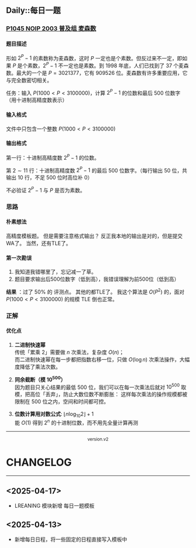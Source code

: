 ## Daily::每日一题
### [P1045 NOIP 2003 普及组 麦森数](https://www.luogu.com.cn/problem/P1045)

#### 题目描述

形如 $2^{P}-1$ 的素数称为麦森数，这时 $P$ 一定也是个素数。但反过来不一定，即如果 $P$ 是个素数，$2^{P}-1$ 不一定也是素数。到 1998 年底，人们已找到了 37 个麦森数。最大的一个是 $P=3021377$，它有 909526 位。麦森数有许多重要应用，它与完全数密切相关。

任务：输入 $P(1000<P<3100000)$，计算 $2^{P}-1$ 的位数和最后 $500$ 位数字（用十进制高精度数表示）

#### 输入格式

文件中只包含一个整数 $P(1000<P<3100000)$

#### 输出格式

第一行：十进制高精度数 $2^{P}-1$ 的位数。

第 $2\sim 11$ 行：十进制高精度数 $2^{P}-1$ 的最后 $500$ 位数字。（每行输出 $50$ 位，共输出 $10$ 行，不足 $500$ 位时高位补 $0$）

不必验证 $2^{P}-1$ 与 $P$ 是否为素数。

### 思路
#### 朴素想法
高精度模板题。
但是需要注意格式输出？
反正我本地的输出是对的，但是提交WA了。
当然，还有TLE了。

#### 第一次勘误
1. 我知道我错哪里了，忘记减一了草。
2. 题目要求输出后500位数字（低到高），我错误理解为前500位（低到高）

**结果** ：过了 50% 的 评测点。
其他的都TLE了。
我这个算法是 $O(P^2)$ 的，面对 $P(1000<P<3100000)$ 的规模 TLE 倒也正常。

### 正解
#### 优化点
1. **二进制快速幂**  
    传统「累乘 2」需要做 $n$ 次乘法，复杂度 $O(n)$；  
    而二进制快速幂在每一步都把指数右移一位，只做 $O(\log n)$ 次乘法操作，大幅度降低了乘法次数。
    
2. **同余截断（模 $10^{500}$）**  
    因为题目只关心结果的最低 500 位，我们可以在每一次乘法后就对 $10^{500}$ 取模，把高位「丢弃」，防止大数位数不断膨胀：
    这样每次乘法的操作规模都被限制在 500 位之内，空间和时间都可控。

3. **位数计算用对数公式**: $\lfloor n\log_{10}2 \rfloor + 1$    
    能 $O(1)$ 得到 $2^n$ 的十进制位数，而不用先全量计算再测


---

<p align='center'><small> version.v2 </small></p>

# CHANGELOG
---
## <2025-04-17>
- LREANING 模块新增 每日一题模板
## <2025-04-13>
- 新增每日日程，将一些固定的日程直接写入模板中

